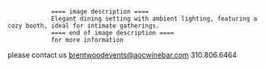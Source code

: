 
                ==== image description ====
                Elegant dining setting with ambient lighting, featuring a cozy booth, ideal for intimate gatherings.
                ==== end of image description ====
                for more information
please contact us
brentwoodevents@aocwinebar.com
310.806.6464